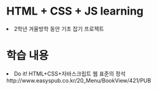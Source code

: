 # HTML + CSS + JS learning
<li>2학년 겨울방학 동안 기초 잡기 프로젝트
    
    
# 학습 내용
<li>Do it! HTML+CSS+자바스크립트 웹 표준의 정석<br>http://www.easyspub.co.kr/20_Menu/BookView/421/PUB
